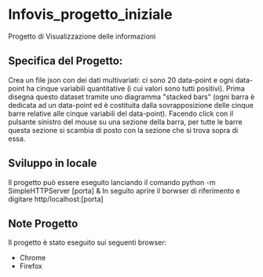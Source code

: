 # Infovis_progetto_iniziale
Progetto di Visualizzazione delle informazioni




## Specifica del Progetto:


Crea un file json con dei dati multivariati: ci sono 20 data-point e ogni data-point ha cinque variabili quantitative (i cui valori sono tutti positivi). Prima disegna questo dataset tramite uno diagramma "stacked bars" (ogni barra è dedicata ad un data-point ed è costituita dalla sovrapposizione delle cinque barre relative alle cinque variabili del data-point). Facendo click con il pulsante sinistro del mouse su una sezione della barra, per tutte le barre questa sezione si scambia di posto con la sezione che si trova sopra di essa.    


## Sviluppo in locale

Il progetto può essere eseguito lanciando il comando python -m SimpleHTTPServer [porta] &
In seguito aprire il borwser di riferimento e digitare http/localhost:[porta]

## Note Progetto

Il progetto è stato eseguito sui seguenti browser:
- Chrome
- Firefox
